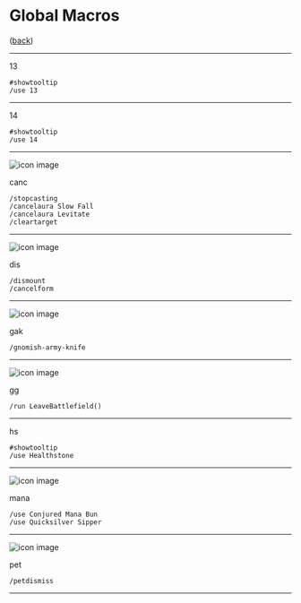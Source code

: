 <!--
    =====================================
    generator=datazen
    version=3.2.0
    hash=405dcb9768c769852fddf33e26230651
    =====================================
-->

# Global Macros

([back](../README.md))

---

13

```
#showtooltip
/use 13
```

---

14

```
#showtooltip
/use 14
```

---

![icon image](https://wow.zamimg.com/images/wow/icons/large/creatureportrait_creature_iceblock.jpg)

canc

```
/stopcasting
/cancelaura Slow Fall
/cancelaura Levitate
/cleartarget
```

---

![icon image](https://wow.zamimg.com/images/wow/icons/large/ability_marksmanship.jpg)

dis

```
/dismount
/cancelform
```

---

![icon image](https://wow.zamimg.com/images/wow/icons/large/inv_misc_enggizmos_swissarmy.jpg)

gak

```
/gnomish-army-knife
```

---

![icon image](https://wow.zamimg.com/images/wow/icons/large/achievement_bg_takexflags_ab.jpg)

gg

```
/run LeaveBattlefield()
```

---

hs

```
#showtooltip
/use Healthstone
```

---

![icon image](https://wow.zamimg.com/images/wow/icons/large/inv_drink_milk_01.jpg)

mana

```
/use Conjured Mana Bun
/use Quicksilver Sipper
```

---

![icon image](https://wow.zamimg.com/images/wow/icons/large/inv_leatherworking_70_petleash.jpg)

pet

```
/petdismiss
```

---
